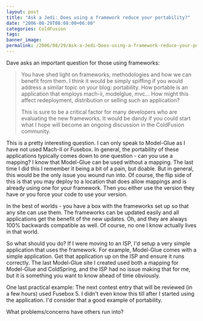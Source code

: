 ```yaml
---
layout: post
title: "Ask a Jedi: Does using a framework reduce your portability?"
date: "2006-08-29T08:08:00+06:00"
categories: ColdFusion 
tags: 
banner_image: 
permalink: /2006/08/29/Ask-a-Jedi-Does-using-a-framework-reduce-your-portability
---
```


Dave asks an important question for those using frameworks:

<blockquote>
You have shed light on frameworks, methodologies and how we can benefit from them.  I think it would be simply spiffing if you would address a similar topic on your blog: portability.  How portable is an application that employs mach-ii, modelglue, mvc... How might this affect redeployment,
distribution or selling such an application? 

This is sure to be a critical factor for many developers who are evaluating the new frameworks. It would be
dandy if you could start what I hope will become an ongoing discussion in the ColdFusion community.
</blockquote>

This is a pretty interesting question. I can only speak to Model-Glue as I have not used Mach-II or Fusebox. In general, the portability of these applications typically comes down to one question - can you use a mapping? I know that Model-Glue can be used without a mapping. The last time I did this I remember it being a bit of a pain, but doable. But in general, this would be the only issue you wound run into. Of course, the flip side of this is that you may deploy to a location that does allow mappings and is already using one for your framework. Then you either use the version they have or you force your code to use your version.
<!--more-->
In the best of worlds - you have a box with the frameworks set up so that any site can use them. The frameworks can be updated easily and all applications get the benefit of the new updates. Oh, and they are always 100% backwards compatible as well. Of course, no one I know actually lives in that world. 

So what should you do? If I were moving to an ISP, I'd setup a very simple application that uses the framework. For example, Model-Glue comes with a simple application. Get that application up on the ISP and ensure it runs correctly.  The last Model-Glue site I created used both a mapping for Model-Glue and ColdSpring, and the ISP had no issue making that for me, but it is something you want to know ahead of time obviously. 

One last practical example: The next contest entry that will be reviewed (in a few hours) used Fusebox 5. I didn't even know this till after I started using the application. I'd consider that a good example of portability.

What problems/concerns have others run into?